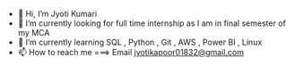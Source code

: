 - 👋 Hi, I’m Jyoti Kumari
- 👀 I’m currently looking for full time internship as I am in final semester of my MCA
- 🌱 I’m currently learning SQL , Python , Git , AWS , Power BI , Linux 
- 📫 How to reach me ===> Email jyotikapoor01832@gmail.com

